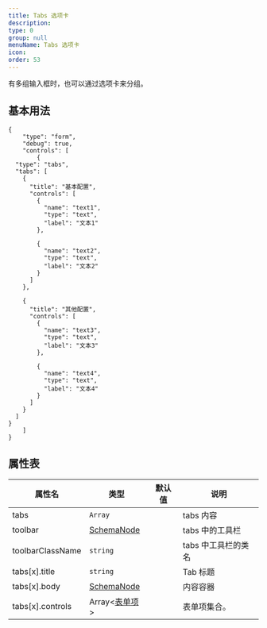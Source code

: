 ```yaml
---
title: Tabs 选项卡
description:
type: 0
group: null
menuName: Tabs 选项卡
icon:
order: 53
---
```


有多组输入框时，也可以通过选项卡来分组。

## 基本用法

```schema:height="400" scope="body"
{
    "type": "form",
    "debug": true,
    "controls": [
        {
  "type": "tabs",
  "tabs": [
    {
      "title": "基本配置",
      "controls": [
        {
          "name": "text1",
          "type": "text",
          "label": "文本1"
        },

        {
          "name": "text2",
          "type": "text",
          "label": "文本2"
        }
      ]
    },

    {
      "title": "其他配置",
      "controls": [
        {
          "name": "text3",
          "type": "text",
          "label": "文本3"
        },

        {
          "name": "text4",
          "type": "text",
          "label": "文本4"
        }
      ]
    }
  ]
}
    ]
}
```

## 属性表

| 属性名           | 类型                                 | 默认值 | 说明                |
| ---------------- | ------------------------------------ | ------ | ------------------- |
| tabs             | `Array`                              |        | tabs 内容           |
| toolbar          | [SchemaNode](../../types/schemanode) |        | tabs 中的工具栏     |
| toolbarClassName | `string`                             |        | tabs 中工具栏的类名 |
| tabs[x].title    | `string`                             |        | Tab 标题            |
| tabs[x].body     | [SchemaNode](../../types/schemanode) |        | 内容容器            |
| tabs[x].controls | Array<[表单项](./formitem)>          |        | 表单项集合。        |
